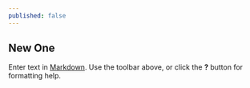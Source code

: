 ```yaml
---
published: false
---
```

## New One



Enter text in [Markdown](http://daringfireball.net/projects/markdown/). Use the toolbar above, or click the **?** button for formatting help.
